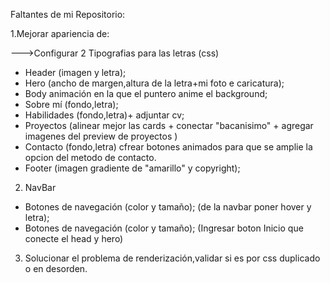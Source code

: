 Faltantes de mi Repositorio:

1.Mejorar apariencia de:

--->Configurar 2 Tipografias para las letras (css)
*   Header (imagen y letra);
*   Hero (ancho de margen,altura de la letra+mi foto e caricatura);
*   Body animación en la que el puntero anime el background;
*   Sobre mí (fondo,letra);
*   Habilidades (fondo,letra)+ adjuntar cv;
*   Proyectos (alinear mejor las cards + conectar "bacanisimo" + agregar imagenes del preview de proyectos )
*   Contacto (fondo,letra) cfrear botones animados para que se amplie la opcion del metodo de contacto.
*   Footer (imagen gradiente de "amarillo" y copyright); 
2. NavBar
*   Botones de navegación (color y tamaño); (de la navbar poner hover y letra); 
*   Botones de navegación (color y tamaño); (Ingresar boton Inicio que conecte el head y hero)
3. Solucionar el problema de renderización,validar si es por css duplicado o en desorden.

